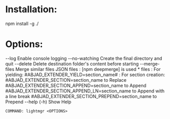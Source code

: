 # Installation:
npm install -g ./

# Options:
--log              Enable console logging
--no-watching      Create the final directory and quit
--delete           Delete destination folder's content before starting
--merge-files      Merge similar files
                    JSON files   : [npm deepmerge] is used
                    *    files   : For yielding:
                                  #ABJAD_EXTENDER_YIELD=section_name#
                                : For section creation:
                                  #ABJAD_EXTENDER_SECTION=section_name to Replace
                                  #ABJAD_EXTENDER_SECTION_APPEND=section_name to Append
                                  #ABJAD_EXTENDER_SECTION_APPEND_LN=section_name to Append with a line break
                                  #ABJAD_EXTENDER_SECTION_PREPEND=section_name to Prepend
--help (-h)        Show Help

```
COMMAND: lightmgr <OPTIONS>
```